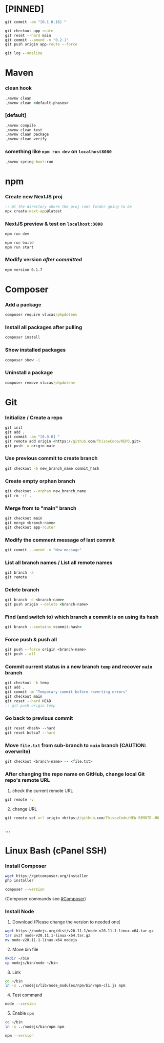 # [PINNED]
```bat
git commit -am "[0.1.8.16] "

git checkout app-route
git reset --hard main
git commit --amend -m "0.2.1"
git push origin app-route --force

git log --oneline
```



# Maven
### clean hook
```bat
./mvnw clean
./mvnw clean <default-phases>
```

### [default]
```bat
./mvnw compile
./mvnw clean test
./mvnw clean package
./mvnw clean verify
```

### something like `npm run dev` on `localhost8080`
```bat
./mvnw spring-boot:run
```



# npm
### Create new NextJS proj
```bat
:: At the directory where the proj root folder going to be
npx create-next-app@latest
```

### NextJS preview & test on `localhost:3000`
```bat
npm run dev

npm run build
npm run start
```

### Modify version **_after committed_**
```bat
npm version 0.1.7
```



# Composer
### Add a package
```bat
composer require vlucas/phpdotenv
```

### Install all packages after pulling
```bat
composer install
```

### Show installed packages
```bat
composer show -i
```

### Uninstall a package
```bat
composer remove vlucas/phpdotenv
```



# Git
### Initialize / Create a repo
```bat
git init
git add .
git commit -am "[0.0.0] "
git remote add origin <https://github.com/ThisoeCode/REPO.git>
git push -u origin main
```

### Use previous commit to create branch
```bat
git checkout -b new_branch_name commit_hash
```

### Create empty orphan branch
```bat
git checkout --orphan new_branch_name
git rm -rf .
```

### Merge from <branch-name> to "main" branch
```bat
git checkout main
git merge <branch-name>
git checkout app-router
```

### Modify the comment message of last commit
```bat
git commit --amend -m "New message"
```

### List all branch names / List all remote names
```bat
git branch -a
git remote
```

### Delete branch
```bat
git branch -d <branch-name>
git push origin --delete <branch-name>
```

### Find (and switch to) which branch a commit is on using its hash
```bat
git branch --contains <commit-hash>
```

### Force push & push all
```bat
git push --force origin <branch-name>
git push --all
```

### Commit current status in a new branch `temp` and recover `main` branch
```bat
git checkout -b temp
git add .
git commit -m "Temporary commit before reverting errors"
git checkout main
git reset --hard HEAD
:: git push origin temp
```

### Go back to previous commit
```bat
git reset <hash> --hard
git reset bc5ca7 --hard
```

### Move `file.txt` from sub-branch to `main` branch (CAUTION: overwrite)
```bat
git checkout <branch-name> -- <file.txt>
```

### After changing the repo name on GitHub, change local Git repo's remote URL

  1. check the current remote URL
  ```bat
  git remote -v
  ```

  2. change URL
  ```bat
  git remote set-url origin <https://github.com/ThisoeCode/NEW-REMOTE-URL.git>
  ```

### ...



# Linux Bash (cPanel SSH)

### Install Composer
```bash
wget https://getcomposer.org/installer
php installer

composer --version
```
(Composer commands see [#Composer](#composer))

### Install Node
  1. Download (Please change the version to needed one)
  ```bash
  wget https://nodejs.org/dist/v20.11.1/node-v20.11.1-linux-x64.tar.gz
  tar xvzf node-v20.11.1-linux-x64.tar.gz
  mv node-v20.11.1-linux-x64 nodejs
  ```
  2. Move bin file
  ```bash
  mkdir ~/bin
  cp nodejs/bin/node ~/bin
  ```
  3. Link
  ```bash
  cd ~/bin
  ln -s ../nodejs/lib/node_modules/npm/bin/npm-cli.js npm
  ```
  4. Test command
  ```bash
  node --version
  ```
  5. Enable `npm`
  ```bash
  cd ~/bin
  ln -s ../nodejs/bin/npm npm
  
  npm --version
  ```


